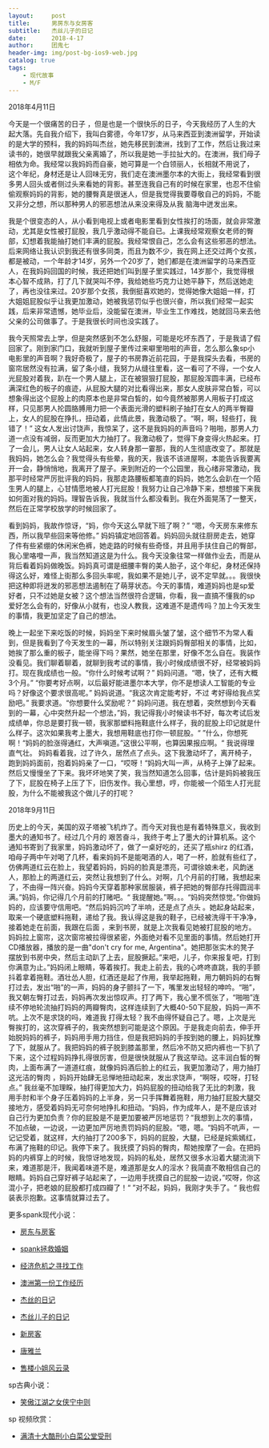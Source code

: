 ```yaml
---
layout:     post
title:      男房东与女房客
subtitle:   杰丝儿子的日记
date:       2018-4-17
author:     团鬼七
header-img: img/post-bg-ios9-web.jpg
catalog: true
tags:
    - 现代故事
    - M/F
---
```



2018年4月11日

今天是一个很痛苦的日子 ，但是也是一个很快乐的日子，今天我经历了人生的大起大落。先自我介绍下，我叫白雾德，今年17岁，从马来西亚到澳洲留学，开始读的是大学的预科，我的妈妈叫杰丝，她先移民到澳洲，找到了工作，然后让我过来读书的，她很早就跟我父亲离婚了，所以我是她一手拉扯大的。在澳洲，我们母子相依为命。我经常以我妈妈而自豪，她可算是一个白领丽人，长相就不用说了， 这个年纪，身材还是让人回味无穷，我们走在澳洲墨尔本的大街上，我经常看到很多男人回头或者侧过头来看她的背影。甚至连我自己有的时候在家里，也忍不住偷偷观察妈妈的背影，她的腰臀真是很迷人，但是我觉得我要尊敬自己的妈妈，不能又非分之想，所以那种男人的邪恶想法从来没来得及从我 脑海中迸发出来。



我是个很变态的人，从小看到电视上或者电影里看到女性挨打的场面，就会非常激动，尤其是女性被打屁股，我几乎激动得不能自已。上课我经常观察女老师的臀部，幻想着我能抽打她们丰满的屁股。我经常恨自己，怎么会有这些邪恶的想法。后来网络让我认识到我还有很多同类，而且为数不少，我在网上还交过两个女孩，都是被动，一个年龄才14岁，另外一个20岁了，她们都是在澳洲留学的马来西亚人，在我妈妈回国的时候，我还把她们叫到屋子里实践过，14岁那个，我觉得根本心智不成熟，打了几下就哭叫不停，我给她些巧克力让她平静下，然后送她走了，再也没往来过。20岁那个女孩，我倒挺喜欢她的，觉得她像大姐姐一样，打大姐姐屁股似乎让我更加激动，她被我惩罚似乎也很兴奋，所以我们经常一起实践，后来非常遗憾，她毕业后，没能留在澳洲，毕业生工作难找，她就回马来去他父亲的公司做事了。于是我很长时间也没实践了。



我今天照常去上学，但是突然感到不怎么舒服，可能是吃坏东西了，于是我请了假回家了。刚到家门口，我就听到屋子里传过来噼里啪啦的声音，怎么那么象sp小电影里的声音啊？我好奇极了，屋子的书房靠近前花园，于是我探头去看，书房的窗帘居然没有拉满，留了条小缝，我努力从缝往里看，这一看可了不得，一个女人光屁股对着我，趴在一个男人腿上，正在被狠狠打屁股，那屁股浑圆丰满，已经布满深红色的板子的痕迹，从屁股大腿的对比看得出来，那女人皮肤非常白皙，可以想象得出这个屁股上的肉原本也是非常白皙的，如今竟然被那男人用板子打成这样，只见那男人抡圆胳膊用力把一个表面光滑的塑料刷子抽打在女人的两半臀瓣上，女人的屁股在挣扎，扭动着，此情此景，我激动极了。“啊，啊，轻些打，我错了！” 这女人发出讨饶声，我惊呆了，这不是我妈妈的声音吗？啪啪，那男人力道一点没有减弱，反而更加大力抽打了。我激动极了，觉得下身变得火热起来。打了一会儿，男人让女人站起来，女人转身那一霎那，我的人生彻底改变了。那就是我妈妈，她怎么会？我觉得头有些晕，我的天，我该不该进屋啊，本能告诉我要离开一会，静悄悄地，我离开了屋子。来到附近的一个公园里，我心绪非常激动，我那平时经常严厉批评我的妈妈，我那走路腰板都笔直的妈妈，她怎么会趴在一个陌生男人的腿上，心甘情愿地被人打光屁股！我努力让自己冷静下来，想想接下来我如何面对我的妈妈。理智告诉我，我就当什么都没看到。我在外面晃荡了一整天，然后在正常学校放学的时候回家了。





看到妈妈，我故作惊讶，“妈，你今天这么早就下班了啊？”  “嗯，今天房东来修东西，所以我早些回来等他修。” 妈妈镇定地回答着。妈妈回头就往厨房走去，她穿了件有些紧绷的休闲米色裤，她走路的时候有些奇怪，并且用手扶住自己的臀部，我心里咯噔一声，我当然知道这是为什么。我今天没象往常一样做作业去，而是从背后看着妈妈做晚饭。妈妈真可谓是细腰丰臀的美人胎子，这个年纪，身材还保持得这么好，难怪上街那么多回头率呢，我如果不是她儿子，说不定早就。。。我很快把这种即将迸发的邪恶想法遏制在了萌芽状态。今天的事情，难道妈妈也是sp爱好者，只不过她是女被？这个想法当然很符合逻辑，你看，我一直搞不懂我的sp爱好怎么会有的，好像从小就有，也没人教我，这难道不是遗传吗？加上今天发生的事情，我更加坚定了自己的想法。





晚上一起坐下来吃饭的时候，妈妈坐下来时候眉头皱了皱，这个细节不为常人看到，但是我看到了今天发生的一幕，所以特别关注跟妈妈臀部相关的事情，比如，她挨了那么重的板子，能坐得下吗？果然，她坐在那里，好像不怎么自在。我装作没看见。我们聊着聊着，就聊到我考试的事情，我小时候成绩很不好，经常被妈妈打。现在我成绩也一般。“你什么时候考试啊？” 妈妈问道。“嗯，快了，还有大概3个月。”  “你要考好点啊，以后最好能进墨尔本大学，你不是想读人工智能的专业吗？好像这个要求很高呢。” 妈妈说道。“我这次肯定能考好，不过 考好得给我点奖励吧。” 我要求道。“你想要什么奖励呢？” 妈妈问道。我在想着，突然想到今天看到的一幕，心中突然升起一个想法，”妈，我记得我小时候读书不好，每次考试后发成绩单，你总是要打我一顿，我家那塑料拖鞋底什么样子，我的屁股上印记就是什么样子。这次如果我考上墨大，我想用鞋底也打你一顿屁股。“ ”什么，你想死啊！“妈妈的脸涨得通红，大声嗔道。”这很公平啊，也算因果报应啊。“ 我说得理直气壮。 妈妈看着我，过了许久，居然点了点头。这下我激动坏了，离开椅子，跑到妈妈面前，抱着妈妈亲了一口，“哎呀！“妈妈大叫一声，从椅子上弹了起来。然后又慢慢坐了下来。我坏坏地笑了笑，我当然知道怎么回事，估计是妈妈被我压了下，屁股在椅子上压了下，旧伤发作。我心里想，哼，你能被一个陌生人打光屁股，为什么不能被我这个做儿子的打呢？





2018年9月11日



历史上的今天，美国的双子塔被飞机炸了。而今天对我也是有着特殊意义，我收到墨大的通知书了。经过几个月的 艰苦奋斗，我终于考上了墨大的计算机系。这个通知书寄到了我家里，妈妈激动坏了，做了一桌好吃的，还买了瓶shirz 的红酒，咱母子两中午对喝了几杯，看来妈妈不是能喝酒的人，喝了一杯，脸就有些红了，仿佛两道红云在脸上，我望着妈妈，妈妈的脸真是漂亮，可谓徐娘未老，风韵迷人，那脸上的两道红云，突然让我想到了什么。对啊，几个月前的打赌，我想起来了，不由得一阵兴奋。妈妈今天穿着那种家居服装，裤子把她的臀部存托得圆润丰满。”妈妈，你记得几个月前的打赌吧。“ 我提醒她。”啊。。。“妈妈突然惊觉。”你做妈妈的，应该要守信用吧。“然后妈妈沉吟了半响，还是点了点头 。她起身站起来，取来一个硬底塑料拖鞋，递给了我。我认得这是我的鞋子，已经被洗得干干净净，接着她走在前面，我跟在后面 ，来到书房，就是上次我看见她被打屁股的地方。妈妈拉上窗帘，这次窗帘被拉得很紧密，外面绝对看不见里面的事情。然后她打开CD播放器，播放的是一曲"don't cry for me, Argentina"。她把那张实木的凳子摆放到书房中央，然后主动趴了上去，屁股撅起。”来吧，儿子，你来报复吧，打到你满意为止。”妈妈闭上眼睛，等着挨打。我走上前去，我的心咚咚直跳，我的手颤抖着拿着拖鞋。酒壮怂人胆，红酒还是起了作用，我举起拖鞋，用力朝妈妈的右臀打过去，发出“啪”的一声，妈妈的身子颤抖了一下，嘴里发出轻轻的呻吟。“啪”，我又朝左臀打过去，妈妈再次发出惊叹声。打了两下，我心里不慌张了，“啪啪”连续不停地轮流抽打妈妈的两瓣臀肉，这样连续到了大概40-50下屁股，妈妈一声不吭。上次不是求饶的吗，难道我 打得太轻？我不由得怀疑自己了。嗯，上次是光臀挨打的，这次穿裤子的，我突然想到可能是这个原因。于是我走向前去，伸手开始脱妈妈的裤子，妈妈用手用力挡住，但是我把妈妈的手按到她的腰上，妈妈犹豫了下，就服从了。我把妈妈的裤子脱到膝盖那里，然后冷不防又把内裤也一下扒了下来，这个过程妈妈挣扎得很厉害，但是很快就服从了我这举动。这丰润白皙的臀肉，上面布满了一道道红痕，就像妈妈酒后脸上的红云，我更加激动了，用力抽打这光洁的臀肉 ，妈妈开始肆无忌惮地扭动起来，发出求饶声，“啊呀，哎呀，打轻点。” 我丝毫不加理睬，抽打得更加大力，妈妈屁股的扭动给我了无比的刺激，我用手肘和半个身子压着妈妈的上半身，另一只手挥舞着拖鞋，用力抽打屁股大腿交接地方，感受着妈妈无可奈何地挣扎和扭动。“妈妈，作为成年人，是不是应该对自己行为更加负责？你的屁股是不是更加要被严厉地惩罚？“我想到上次的事情，不加点破，一边说，一边更加严厉地责罚妈妈的屁股。“嗯，嗯。“妈妈不吭声，一记记受着，就这样，大约抽打了200多下，妈妈的屁股，大腿，已经是姹紫嫣红，布满了拖鞋的印记。我停下来了。我抚摸了妈妈的臀肉，帮她按摩了一会。在把妈妈的内裤穿上的时候，我惊讶地发现，妈妈的私处，居然又很多水沿着大腿流淌下来，难道那是汗，我闻着味道不是，难道那是女人的淫水？我简直不敢相信自己的眼睛。妈妈自己穿好裤子站起来了，一边用手抚摸自己的屁股一边说，”哎呀，你这混小子，把老娘的屁股都打成四瓣了！“ ”对不起，妈妈，我刚才失手了。“ 我也假装表示抱歉。这事情就算过去了。



更多spank现代小说：

- [房东与房客](http://childinside.club/2019/12/31/%E6%88%BF%E4%B8%9C%E4%B8%8E%E6%88%BF%E5%AE%A2/)
- [spank拯救婚姻](http://childinside.club/2019/12/29/spank%E6%8B%AF%E6%95%91%E5%A9%9A%E5%A7%BB/)
- [经济危机之寻找工作](http://childinside.club/2019/11/25/%E7%BB%8F%E6%B5%8E%E5%8D%B1%E6%9C%BA%E4%B9%8B%E5%AF%BB%E6%89%BE%E5%B7%A5%E4%BD%9C/)

- [澳洲第一份工作经历](http://childinside.club/2018/06/02/%E6%BE%B3%E6%B4%B2%E7%AC%AC%E4%B8%80%E4%BB%BD%E5%B7%A5%E4%BD%9C%E7%BB%8F%E5%8E%86/)
- [杰丝的日记](http://childinside.club/2018/04/18/%E6%9D%B0%E4%B8%9D%E7%9A%84%E6%97%A5%E8%AE%B0/)
- [杰丝儿子的日记](http://childinside.club/2018/04/17/%E6%9D%B0%E4%B8%9D%E5%84%BF%E5%AD%90%E7%9A%84%E6%97%A5%E8%AE%B0/)
- [新房客](http://childinside.club/2018/04/16/%E7%94%B7%E6%88%BF%E4%B8%9C%E4%B8%8E%E5%A5%B3%E6%88%BF%E5%AE%A2/)
- [唐雅兰](http://childinside.club/2013/04/03/%E5%94%90%E9%9B%85%E5%85%B0/)

- [售楼小姐风云录](http://childinside.club/2020/01/02/%E5%8D%B1%E6%9C%BA%E6%9D%A5%E4%B8%B4/)



sp古典小说：

- [笑傲江湖之女侠宁中则](http://childinside.club/2013/12/20/%E7%AC%91%E5%82%B2%E6%B1%9F%E6%B9%96%E4%B9%8B%E5%A5%B3%E4%BE%A0%E5%AE%81%E4%B8%AD%E5%88%99/)


sp 视频欣赏：


- [满清十大酷刑小白菜公堂受刑](http://childinside.club/2018/04/19/%E5%B0%8F%E7%99%BD%E8%8F%9C%E5%8F%97%E5%88%91/)
